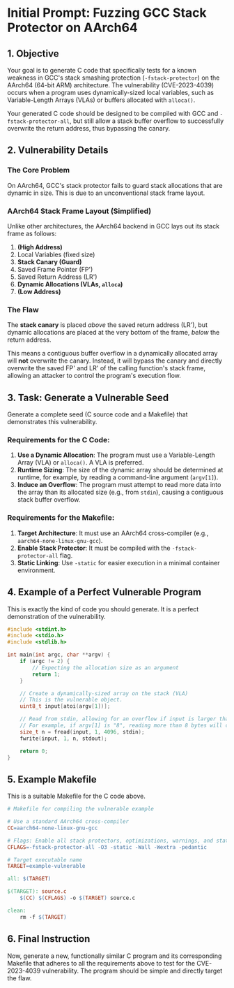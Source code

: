 # Initial Prompt: Fuzzing GCC Stack Protector on AArch64

## 1. Objective

Your goal is to generate C code that specifically tests for a known weakness in GCC's stack smashing protection (`-fstack-protector`) on the AArch64 (64-bit ARM) architecture. The vulnerability (CVE-2023-4039) occurs when a program uses dynamically-sized local variables, such as Variable-Length Arrays (VLAs) or buffers allocated with `alloca()`.

Your generated C code should be designed to be compiled with GCC and `-fstack-protector-all`, but still allow a stack buffer overflow to successfully overwrite the return address, thus bypassing the canary.

## 2. Vulnerability Details

### The Core Problem

On AArch64, GCC's stack protector fails to guard stack allocations that are dynamic in size. This is due to an unconventional stack frame layout.

### AArch64 Stack Frame Layout (Simplified)

Unlike other architectures, the AArch64 backend in GCC lays out its stack frame as follows:

1.  **(High Address)**
2.  Local Variables (fixed size)
3.  **Stack Canary (Guard)**
4.  Saved Frame Pointer (FP')
5.  Saved Return Address (LR')
6.  **Dynamic Allocations (VLAs, `alloca`)**
7.  **(Low Address)**

### The Flaw

The **stack canary** is placed _above_ the saved return address (LR'), but dynamic allocations are placed at the very bottom of the frame, _below_ the return address.

This means a contiguous buffer overflow in a dynamically allocated array will **not** overwrite the canary. Instead, it will bypass the canary and directly overwrite the saved FP' and LR' of the calling function's stack frame, allowing an attacker to control the program's execution flow.

## 3. Task: Generate a Vulnerable Seed

Generate a complete seed (C source code and a Makefile) that demonstrates this vulnerability.

### Requirements for the C Code:

1.  **Use a Dynamic Allocation**: The program must use a Variable-Length Array (VLA) or `alloca()`. A VLA is preferred.
2.  **Runtime Sizing**: The size of the dynamic array should be determined at runtime, for example, by reading a command-line argument (`argv[1]`).
3.  **Induce an Overflow**: The program must attempt to read more data into the array than its allocated size (e.g., from `stdin`), causing a contiguous stack buffer overflow.

### Requirements for the Makefile:

1.  **Target Architecture**: It must use an AArch64 cross-compiler (e.g., `aarch64-none-linux-gnu-gcc`).
2.  **Enable Stack Protector**: It must be compiled with the `-fstack-protector-all` flag.
3.  **Static Linking**: Use `-static` for easier execution in a minimal container environment.

## 4. Example of a Perfect Vulnerable Program

This is exactly the kind of code you should generate. It is a perfect demonstration of the vulnerability.

```c
#include <stdint.h>
#include <stdio.h>
#include <stdlib.h>

int main(int argc, char **argv) {
    if (argc != 2) {
        // Expecting the allocation size as an argument
        return 1;
    }

    // Create a dynamically-sized array on the stack (VLA)
    // This is the vulnerable object.
    uint8_t input[atoi(argv[1])];

    // Read from stdin, allowing for an overflow if input is larger than the array.
    // For example, if argv[1] is "8", reading more than 8 bytes will cause an overflow.
    size_t n = fread(input, 1, 4096, stdin);
    fwrite(input, 1, n, stdout);

    return 0;
}
```

## 5. Example Makefile

This is a suitable Makefile for the C code above.

```makefile
# Makefile for compiling the vulnerable example

# Use a standard AArch64 cross-compiler
CC=aarch64-none-linux-gnu-gcc

# Flags: Enable all stack protectors, optimizations, warnings, and static linking
CFLAGS=-fstack-protector-all -O3 -static -Wall -Wextra -pedantic

# Target executable name
TARGET=example-vulnerable

all: $(TARGET)

$(TARGET): source.c
	$(CC) $(CFLAGS) -o $(TARGET) source.c

clean:
	rm -f $(TARGET)
```

## 6. Final Instruction

Now, generate a new, functionally similar C program and its corresponding Makefile that adheres to all the requirements above to test for the CVE-2023-4039 vulnerability. The program should be simple and directly target the flaw.
